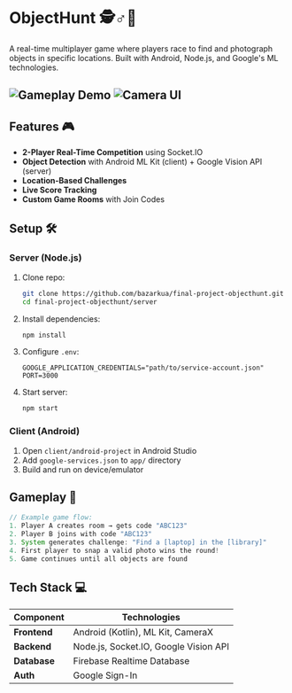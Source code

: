 # ObjectHunt 🕵️♂️📸

A real-time multiplayer game where players race to find and photograph objects in specific locations. Built with Android, Node.js, and Google's ML technologies.

![Gameplay Demo](https://web.engr.oregonstate.edu/~hessro/teaching/hof/cs492#w23)
![Camera UI](https://web.engr.oregonstate.edu/~hessro/static/media/objectHunt.3031aa87c6ef9eba0d8d.jpg)
---

## Features 🎮
- **2-Player Real-Time Competition** using Socket.IO
- **Object Detection** with Android ML Kit (client) + Google Vision API (server)
- **Location-Based Challenges**
- **Live Score Tracking**
- **Custom Game Rooms** with Join Codes

## Setup 🛠️

### Server (Node.js)
1. Clone repo:
   ```bash
   git clone https://github.com/bazarkua/final-project-objecthunt.git
   cd final-project-objecthunt/server
   ```
2. Install dependencies:
   ```bash
   npm install
   ```
3. Configure `.env`:
   ```env
   GOOGLE_APPLICATION_CREDENTIALS="path/to/service-account.json"
   PORT=3000
   ```
4. Start server:
   ```bash
   npm start
   ```

### Client (Android)
1. Open `client/android-project` in Android Studio
2. Add `google-services.json` to `app/` directory
3. Build and run on device/emulator

## Gameplay 🎯
```java
// Example game flow:
1. Player A creates room → gets code "ABC123"
2. Player B joins with code "ABC123"
3. System generates challenge: "Find a [laptop] in the [library]"
4. First player to snap a valid photo wins the round!
5. Game continues until all objects are found
```

## Tech Stack 💻
| Component       | Technologies                          |
|-----------------|---------------------------------------|
| **Frontend**    | Android (Kotlin), ML Kit, CameraX     |
| **Backend**     | Node.js, Socket.IO, Google Vision API |
| **Database**    | Firebase Realtime Database            |
| **Auth**        | Google Sign-In                        |
